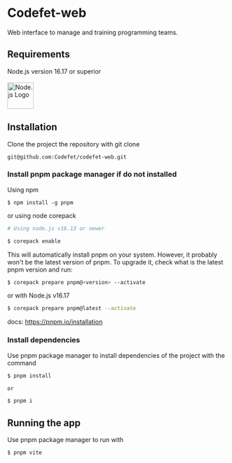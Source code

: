 # Codefet-web

Web interface to manage and training programming teams.

## Requirements

Node.js version 16.17 or superior\
\
<a href="https://nodejs.org/en/" target="blank"><img src="https://nodejs.org/static/images/logo.svg" width="60" alt="Node.js Logo" /></a>

## Installation

Clone the project the repository with git clone

```
git@github.com:Codefet/codefet-web.git
```

### Install pnpm package manager if do not installed

Using npm

```
$ npm install -g pnpm
```

or using node corepack

```bash
# Using node.js v16.13 or newer

$ corepack enable
```

This will automatically install pnpm on your system. However, it probably won't be the latest version of pnpm. To upgrade it, check what is the latest pnpm version and run:

```bash
$ corepack prepare pnpm@<version> --activate
```

or with Node.js v16.17

```bash
$ corepack prepare pnpm@latest --activate
```

docs: <a href="https://pnpm.io/installation" target="blank">https://pnpm.io/installation</a>

### Install dependencies

Use pnpm package manager to install dependencies of the project with the command

```bash
$ pnpm install

or

$ pnpm i
```

## Running the app

Use pnpm package manager to run with

```
$ pnpm vite
```
